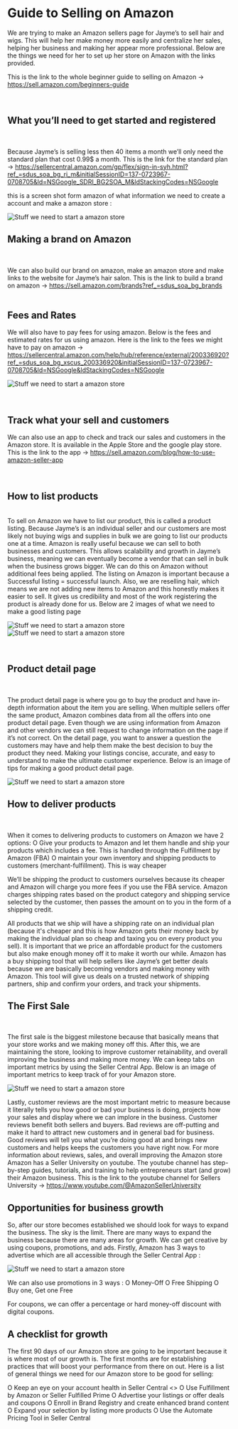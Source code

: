 # Guide to Selling on Amazon

We are trying to make an Amazon sellers page for Jayme’s to sell hair and wigs. This will help her make money more easily and centralize her sales, helping her business and making her appear more professional.
Below are the things we need for her to set up her store on Amazon with the links provided. 

This is the link to the whole beginner guide to selling on Amazon → https://sell.amazon.com/beginners-guide 

<br />

## What you’ll need to get started and registered

<br />

Because Jayme’s is selling less then 40 items a month we’ll only need the standard plan that cost 0.99$ a month. This is the link for the standard plan →  https://sellercentral.amazon.com/gp/flex/sign-in-syh.html?ref_=sdus_soa_bg_ri_m&initialSessionID=137-0723967-0708705&ld=NSGoogle_SDRI_BG2SOA_M&ldStackingCodes=NSGoogle

this is a screen shot form amazon of what information we need to create a account and make a amazon store :

![Stuff we need to start a amazon store](/images/Amazon_requierments.jpg)

## Making a brand on Amazon

<br />

We can also build our brand on amazon, make an amazon store and make links to the website for Jayme’s hair salon. This is the link to build a brand on amazon → https://sell.amazon.com/brands?ref_=sdus_soa_bg_brands 
<br /><br />

## Fees and Rates
We will also have to pay fees for using amazon. Below is the fees and estimated rates for us using amazon. Here is the link to the fees we might have to pay on amazon → https://sellercentral.amazon.com/help/hub/reference/external/200336920?ref_=sdus_soa_bg_xscus_200336920&initialSessionID=137-0723967-0708705&ld=NSGoogle&ldStackingCodes=NSGoogle 

![Stuff we need to start a amazon store](/images/Amazon_fees.jpg)

<br />

## Track what your sell and customers
We can also use an app to check and track our sales and customers in the Amazon store. It is available in the Apple Store and the google play store. This is the link to the app →  https://sell.amazon.com/blog/how-to-use-amazon-seller-app

<br />

## How to list products
<br />
To sell on Amazon we have to list our product, this is called a product listing. Because Jayme’s is an individual seller and our customers are most likely not buying wigs and supplies in bulk we are going to list our products one at a time. Amazon is really useful because we can sell to both businesses and customers. This allows scalability and growth in Jayme’s business, meaning we can eventually become a vendor that can sell in bulk when the business grows bigger. We can do this on Amazon without additional fees being applied. The listing on Amazon is important because a Successful listing = successful launch. Also, we are reselling hair, which means we are not adding new items to Amazon and this honestly makes it easier to sell. It gives us credibility and most of the work registering the product is already done for us. Below are 2 images of what we need to make a good listing page

![Stuff we need to start a amazon store](/images/Listing_Page.jpg)
![Stuff we need to start a amazon store](/images/Listing_Page2.jpg)

<br />

## Product detail page

<br />

The product detail page is where you go to buy the product and have in-depth information about the item you are selling. When multiple sellers offer the same product, Amazon combines data from all the offers into one product detail page. Even though we are using information from Amazon and other vendors we can still request to change information on the page if it’s not correct. On the detail page, you want to answer a question the customers may have and help them make the best decision to buy the product they need. Making your listings concise, accurate, and easy to understand to make the ultimate customer experience. Below is an image of tips for making a good product detail page.

![Stuff we need to start a amazon store](/images/Amazon_details.jpg)

## How to deliver products
<br />


When it comes to delivering products to customers on Amazon we have 2 options: 
O Give your products to Amazon and let them handle and ship your products which includes a fee. This is handled through the Fulfillment by Amazon (FBA)
O maintain your own inventory and shipping products to customers (merchant-fulfillment). This is way cheaper

We’ll be shipping the product to customers ourselves because its cheaper and Amazon will charge you more fees if you use the FBA service. Amazon charges shipping rates based on the product category and shipping service selected by the customer, then passes the amount on to you in the form of a shipping credit. 

All products that we ship will have a shipping rate on an individual plan (because it's cheaper and this is how Amazon gets their money back by making the individual plan so cheap and taxing you on every product you sell). It is important that we price an affordable product for the customers but also make enough money off it to make it worth our while. Amazon has a buy shipping tool that will help sellers like Jayme’s get better deals because we are basically becoming vendors and making money with Amazon. This tool will give us deals on a trusted network of shipping partners, ship and confirm your orders, and track your shipments.

## The First Sale

<br />


The first sale is the biggest milestone because that basically means that your store works and we making money off this. After this, we are maintaining the store, looking to improve customer retainability, and overall improving the business and making more money. We can keep tabs on important metrics by using the Seller Central App. Below is an image of important metrics to keep track of for your Amazon store. 

![Stuff we need to start a amazon store](/images/Performance_Metrics.jpg)

Lastly, customer reviews are the most important metric to measure because it literally tells you how good or bad your business is doing, projects how your sales and display where we can implore in the business. Customer reviews benefit both sellers and buyers. Bad reviews are off-putting and make it hard to attract new customers and in general bad for business. Good reviews will tell you what you’re doing good at and brings new customers and helps keeps the customers you have right now. For more information about reviews, sales, and overall improving the Amazon store Amazon has a Seller University on youtube. The youtube channel has step-by-step guides, tutorials, and training to help entrepreneurs start (and grow) their Amazon business. This is the link to the youtube channel for Sellers University  → https://www.youtube.com/@AmazonSellerUniversity 

## Opportunities for business growth


So, after our store becomes established we should look for ways to expand the business. The sky is the limit. There are many ways to expand the business because there are many areas for growth. We can get creative by using coupons, promotions, and ads. Firstly, Amazon has 3 ways to advertise which are all accessible through the Seller Central App :

![Stuff we need to start a amazon store](/images/Ways_to_use_ads.jpg)


We can also use promotions in 3 ways : 
O Money-Off
O Free Shipping
O Buy one, Get one Free

For coupons, we can offer a percentage or hard money-off discount with digital coupons. 

## A checklist for growth

The first 90 days of our Amazon store are going to be important because it is where most of our growth is. The first months are for establishing practices that will boost your performance from there on out. Here is a list of general things we need for our Amazon store to be good for selling: 

O Keep an eye on your account health in Seller Central <>
O Use Fulfillment by Amazon or Seller Fulfilled Prime 
O Advertise your listings or offer deals and coupons 
O Enroll in Brand Registry and create enhanced brand content 
O Expand your selection by listing more products 
O Use the Automate Pricing Tool in Seller Central

